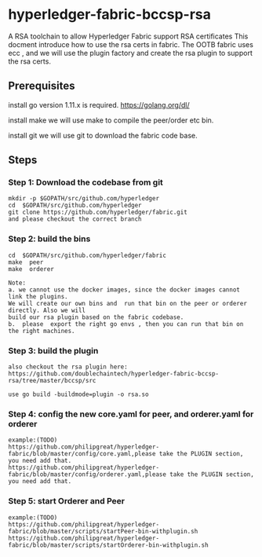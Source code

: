 # hyperledger-fabric-bccsp-rsa
A RSA toolchain to allow Hyperledger Fabric support RSA certificates
This docment introduce how to use the rsa certs in fabric.
The OOTB fabric uses ecc , and we will use the plugin factory and  create the rsa plugin  to support the rsa certs.

## Prerequisites
install go   version 1.11.x is required.
https://golang.org/dl/

install make
we will use make to compile the  peer/order etc bin.

install git
we will use git to download the  fabric code base.


## Steps

### Step 1: Download the codebase from git
```
mkdir -p $GOPATH/src/github.com/hyperledger
cd  $GOPATH/src/github.com/hyperledger
git clone https://github.com/hyperledger/fabric.git
and please checkout the correct branch
```

### Step 2: build the bins

```
cd  $GOPATH/src/github.com/hyperledger/fabric
make  peer
make  orderer

Note: 
a. we cannot use the docker images, since the docker images cannot link the plugins.
We will create our own bins and  run that bin on the peer or orderer directly. Also we will
build our rsa plugin based on the fabric codebase.
b.  please  export the right go envs , then you can run that bin on the right machines.
```


### Step 3:  build the plugin

```
also checkout the rsa plugin here:
https://github.com/doublechaintech/hyperledger-fabric-bccsp-rsa/tree/master/bccsp/src

use go build -buildmode=plugin -o rsa.so 
```

### Step 4: config the new  core.yaml  for peer, and  orderer.yaml for orderer
```
example:(TODO)
https://github.com/philipgreat/hyperledger-fabric/blob/master/config/core.yaml,please take the PLUGIN section, you need add that.
https://github.com/philipgreat/hyperledger-fabric/blob/master/config/orderer.yaml,please take the PLUGIN section, you need add that.
```

### Step 5: start Orderer and Peer
```
example:(TODO)
https://github.com/philipgreat/hyperledger-fabric/blob/master/scripts/startPeer-bin-withplugin.sh
https://github.com/philipgreat/hyperledger-fabric/blob/master/scripts/startOrderer-bin-withplugin.sh
```


